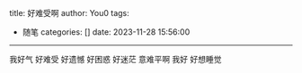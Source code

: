 title: 好难受啊
author: You0
tags:
  - 随笔
categories: []
date: 2023-11-28 15:56:00
---
我好气
好难受
好遗憾
好困惑
好迷茫
意难平啊
我好
好想睡觉





